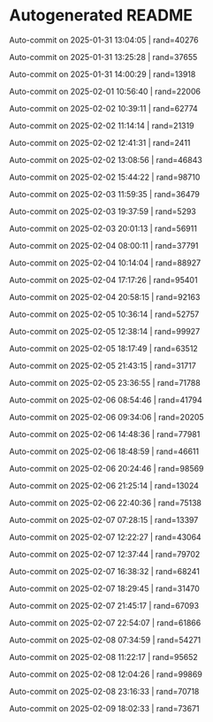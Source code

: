 # Autogenerated README

Auto-commit on 2025-01-31 13:04:05 | rand=40276

Auto-commit on 2025-01-31 13:25:28 | rand=37655

Auto-commit on 2025-01-31 14:00:29 | rand=13918

Auto-commit on 2025-02-01 10:56:40 | rand=22006

Auto-commit on 2025-02-02 10:39:11 | rand=62774

Auto-commit on 2025-02-02 11:14:14 | rand=21319

Auto-commit on 2025-02-02 12:41:31 | rand=2411

Auto-commit on 2025-02-02 13:08:56 | rand=46843

Auto-commit on 2025-02-02 15:44:22 | rand=98710

Auto-commit on 2025-02-03 11:59:35 | rand=36479

Auto-commit on 2025-02-03 19:37:59 | rand=5293

Auto-commit on 2025-02-03 20:01:13 | rand=56911

Auto-commit on 2025-02-04 08:00:11 | rand=37791

Auto-commit on 2025-02-04 10:14:04 | rand=88927

Auto-commit on 2025-02-04 17:17:26 | rand=95401

Auto-commit on 2025-02-04 20:58:15 | rand=92163

Auto-commit on 2025-02-05 10:36:14 | rand=52757

Auto-commit on 2025-02-05 12:38:14 | rand=99927

Auto-commit on 2025-02-05 18:17:49 | rand=63512

Auto-commit on 2025-02-05 21:43:15 | rand=31717

Auto-commit on 2025-02-05 23:36:55 | rand=71788

Auto-commit on 2025-02-06 08:54:46 | rand=41794

Auto-commit on 2025-02-06 09:34:06 | rand=20205

Auto-commit on 2025-02-06 14:48:36 | rand=77981

Auto-commit on 2025-02-06 18:48:59 | rand=46611

Auto-commit on 2025-02-06 20:24:46 | rand=98569

Auto-commit on 2025-02-06 21:25:14 | rand=13024

Auto-commit on 2025-02-06 22:40:36 | rand=75138

Auto-commit on 2025-02-07 07:28:15 | rand=13397

Auto-commit on 2025-02-07 12:22:27 | rand=43064

Auto-commit on 2025-02-07 12:37:44 | rand=79702

Auto-commit on 2025-02-07 16:38:32 | rand=68241

Auto-commit on 2025-02-07 18:29:45 | rand=31470

Auto-commit on 2025-02-07 21:45:17 | rand=67093

Auto-commit on 2025-02-07 22:54:07 | rand=61866

Auto-commit on 2025-02-08 07:34:59 | rand=54271

Auto-commit on 2025-02-08 11:22:17 | rand=95652

Auto-commit on 2025-02-08 12:04:26 | rand=99869

Auto-commit on 2025-02-08 23:16:33 | rand=70718

Auto-commit on 2025-02-09 18:02:33 | rand=73671
